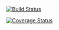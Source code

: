 [![Build Status](https://travis-ci.com/AsifiweM/Papel.svg?branch=master)](https://travis-ci.com/AsifiweM/Papel)

[![Coverage Status](https://coveralls.io/repos/github/AsifiweM/Papel/badge.svg?branch=master)](https://coveralls.io/github/AsifiweM/Papel?branch=master)